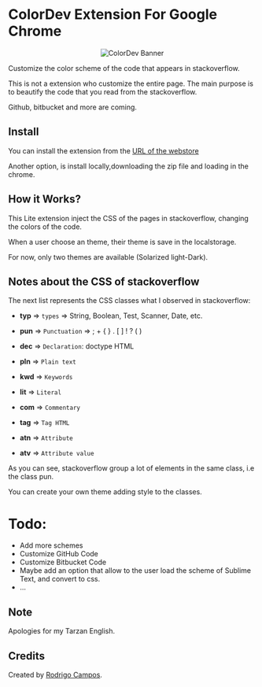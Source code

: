 # ColorDev Extension For Google Chrome

<p align="center">
  <img src="https://dl.dropbox.com/u/7325499/banner.jpg" alt="ColorDev Banner"/>
</p>

Customize the color scheme of the code that appears in stackoverflow.

This is not a extension who customize the entire page. The main purpose is to beautify the code that you read from the stackoverflow.

Github, bitbucket and more are coming.

## Install

You can install the extension from the [URL of the webstore](https://chrome.google.com/webstore/detail/color-dev/kjccccpbheobmffklpejpgjapcbnlkng)

Another option, is install locally,downloading the zip file and loading in the chrome.

## How it  Works?

This Lite extension inject the CSS of the pages in stackoverflow, changing the colors of the code.

When a user choose an theme, their theme is save in the localstorage.

For now, only two themes are available (Solarized light-Dark).

## Notes about the CSS of stackoverflow

The next list represents the CSS classes what I observed in stackoverflow:

* **typ** => `types` => String, Boolean, Test, Scanner, Date, etc.

* **pun** => `Punctuation` => ; + { } . [ ] ! ?  ( )

* **dec** => `Declaration`: doctype HTML

* **pln** => `Plain text`

* **kwd** => `Keywords`

* **lit** => `Literal`

* **com**  => `Commentary`

* **tag** => `Tag HTML`

* **atn** => `Attribute`

* **atv** => `Attribute value`


As you can see, stackoverflow group a lot of elements in the same class, i.e the class pun.

You can create your own theme adding style to the classes.

# Todo:

* Add more schemes
* Customize GitHub Code
* Customize Bitbucket Code
* Maybe add an option that allow to the user load the scheme of Sublime Text, and convert to css.
* ...

## Note

Apologies for my Tarzan English.

## Credits

Created by [Rodrigo Campos](http://twitter.com/rodripcg).